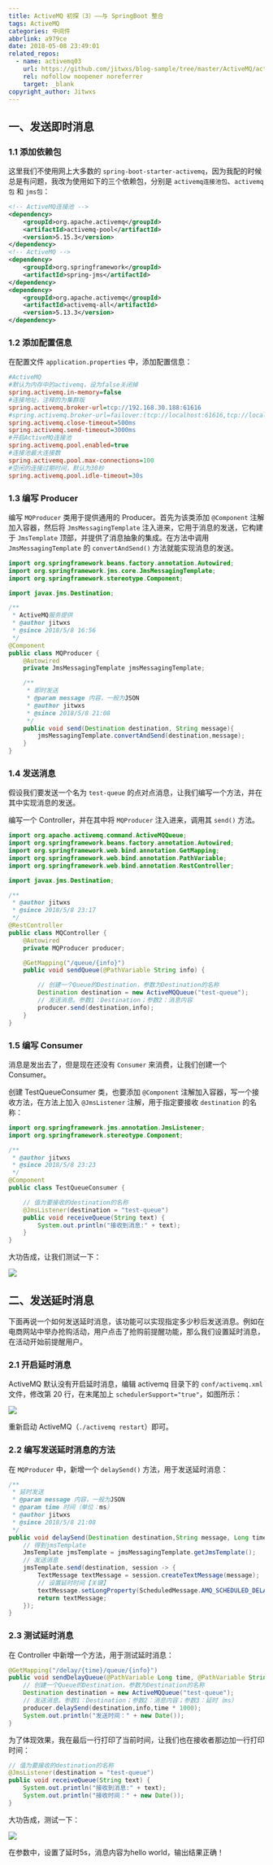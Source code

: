 ```yaml
---
title: ActiveMQ 初探（3）——与 SpringBoot 整合
tags: ActiveMQ
categories: 中间件
abbrlink: a979ce
date: 2018-05-08 23:49:01
related_repos:
  - name: activemq03
    url: https://github.com/jitwxs/blog-sample/tree/master/ActiveMQ/activemq03
    rel: nofollow noopener noreferrer
    target: _blank
copyright_author: Jitwxs
---
```


## 一、发送即时消息

### 1.1 添加依赖包

这里我们不使用网上大多数的 `spring-boot-starter-activemq`，因为我配的时候总是有问题，我改为使用如下的三个依赖包，分别是 `activemq连接池包`、`activemq包` 和 `jms包`：

```xml
<!-- ActiveMQ连接池 -->
<dependency>
    <groupId>org.apache.activemq</groupId>
    <artifactId>activemq-pool</artifactId>
    <version>5.15.3</version>
</dependency>
<!-- ActiveMQ -->
<dependency>
    <groupId>org.springframework</groupId>
    <artifactId>spring-jms</artifactId>
</dependency>
<dependency>
    <groupId>org.apache.activemq</groupId>
    <artifactId>activemq-all</artifactId>
    <version>5.13.3</version>
</dependency>
```

### 1.2 添加配置信息

在配置文件 `application.properties` 中，添加配置信息：

```ini application.properties
#ActiveMQ
#默认为内存中的activemq，设为false关闭掉
spring.activemq.in-memory=false
#连接地址，注释的为集群版
spring.activemq.broker-url=tcp://192.168.30.188:61616
#spring.activemq.broker-url=failover:(tcp://localhost:61616,tcp://localhost:61617)
spring.activemq.close-timeout=500ms
spring.activemq.send-timeout=3000ms
#开启ActiveMQ连接池
spring.activemq.pool.enabled=true
#连接池最大连接数
spring.activemq.pool.max-connections=100
#空闲的连接过期时间，默认为30秒
spring.activemq.pool.idle-timeout=30s
```

### 1.3 编写 Producer

编写 `MQProducer` 类用于提供通用的 Producer。首先为该类添加 `@Component` 注解加入容器，然后将 `JmsMessagingTemplate` 注入进来，它用于消息的发送，它构建于 `JmsTemplate` 顶部，并提供了消息抽象的集成。在方法中调用 `JmsMessagingTemplate` 的 `convertAndSend()` 方法就能实现消息的发送。

```java
import org.springframework.beans.factory.annotation.Autowired;
import org.springframework.jms.core.JmsMessagingTemplate;
import org.springframework.stereotype.Component;

import javax.jms.Destination;

/**
 * ActiveMQ服务提供
 * @author jitwxs
 * @since 2018/5/8 16:56
 */
@Component
public class MQProducer {
    @Autowired
    private JmsMessagingTemplate jmsMessagingTemplate;

    /**
     * 即时发送
     * @param message 内容，一般为JSON
     * @author jitwxs
     * @since 2018/5/8 21:08
     */
    public void send(Destination destination, String message){
        jmsMessagingTemplate.convertAndSend(destination,message);
    }
}
```

### 1.4 发送消息

假设我们要发送一个名为 `test-queue` 的点对点消息，让我们编写一个方法，并在其中实现消息的发送。

编写一个 Controller，并在其中将 `MQProducer` 注入进来，调用其 `send()` 方法。

```java
import org.apache.activemq.command.ActiveMQQueue;
import org.springframework.beans.factory.annotation.Autowired;
import org.springframework.web.bind.annotation.GetMapping;
import org.springframework.web.bind.annotation.PathVariable;
import org.springframework.web.bind.annotation.RestController;

import javax.jms.Destination;

/**
 * @author jitwxs
 * @since 2018/5/8 23:17
 */
@RestController
public class MQController {
    @Autowired
    private MQProducer producer;

    @GetMapping("/queue/{info}")
    public void sendQueue(@PathVariable String info) {

        // 创建一个Queue的Destination，参数为Destination的名称
        Destination destination = new ActiveMQQueue("test-queue");
        // 发送消息。参数1：Destination；参数2：消息内容
        producer.send(destination,info);
    }
}
```

### 1.5 编写 Consumer

消息是发出去了，但是现在还没有 `Consumer` 来消费，让我们创建一个 Consumer。

创建 TestQueueConsumer 类，也要添加 `@Component` 注解加入容器，写一个接收方法，在方法上加入 `@JmsListener` 注解，用于指定要接收 `destination` 的名称：

```java
import org.springframework.jms.annotation.JmsListener;
import org.springframework.stereotype.Component;

/**
 * @author jitwxs
 * @since 2018/5/8 23:23
 */
@Component
public class TestQueueConsumer {

    // 值为要接收的destination的名称
    @JmsListener(destination = "test-queue")
    public void receiveQueue(String text) {
        System.out.println("接收到消息:" + text);
    }
}
```

大功告成，让我们测试一下：

![](https://cdn.jsdelivr.net/gh/jitwxs/cdn/blog/posts/20180508233006758.png)

## 二、发送延时消息

下面再说一个如何发送延时消息，该功能可以实现指定多少秒后发送消息。例如在电商网站中举办抢购活动，用户点击了抢购前提醒功能，那么我们设置延时消息，在活动开始前提醒用户。

### 2.1 开启延时消息

ActiveMQ 默认没有开启延时消息，编辑 activemq 目录下的 `conf/activemq.xml` 文件，修改第 20 行，在末尾加上 `schedulerSupport="true"`，如图所示：

![](https://cdn.jsdelivr.net/gh/jitwxs/cdn/blog/posts/20180508233622423.png)

重新启动 ActiveMQ（`./activemq restart`）即可。

### 2.2 编写发送延时消息的方法

在 `MQProducer` 中，新增一个 `delaySend()` 方法，用于发送延时消息：

```java
/**
 * 延时发送
 * @param message 内容，一般为JSON
 * @param time 时间（单位：ms）
 * @author jitwxs
 * @since 2018/5/8 21:08
 */
public void delaySend(Destination destination,String message, Long time) {
    // 得到jmsTemplate
    JmsTemplate jmsTemplate = jmsMessagingTemplate.getJmsTemplate();
    // 发送消息
    jmsTemplate.send(destination, session -> {
        TextMessage textMessage = session.createTextMessage(message);
        // 设置延时时间【关键】
        textMessage.setLongProperty(ScheduledMessage.AMQ_SCHEDULED_DELAY, time);
        return textMessage;
    });
}
```

### 2.3 测试延时消息

在 Controller 中新增一个方法，用于测试延时消息：

```java
@GetMapping("/delay/{time}/queue/{info}")
public void sendDelayQueue(@PathVariable Long time, @PathVariable String info) {
    // 创建一个Queue的Destination，参数为Destination的名称
    Destination destination = new ActiveMQQueue("test-queue");
    // 发送消息。参数1：Destination；参数2：消息内容；参数3：延时（ms）
    producer.delaySend(destination,info,time * 1000);
    System.out.println("发送时间：" + new Date());
}
```

为了体现效果，我在最后一行打印了当前时间，让我们也在接收者那边加一行打印时间：

```java
// 值为要接收的destination的名称
@JmsListener(destination = "test-queue")
public void receiveQueue(String text) {
    System.out.println("接收到消息:" + text);
    System.out.println("接收时间：" + new Date());
}
```

大功告成，测试一下：

![](https://cdn.jsdelivr.net/gh/jitwxs/cdn/blog/posts/2018050823481217.png)

在参数中，设置了延时5s，消息内容为hello world，输出结果正确！
